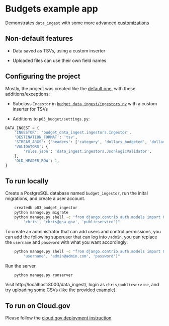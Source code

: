 
# Budgets example app

Demonstrates `data_ingest` with some more advanced [customizations](../../docs/customize.md)

## Non-default features

- Data saved as TSVs, using a custom inserter

- Uploaded files can use their own field names 

## Configuring the project

Mostly, the project was created like the [default one](../defaults/README.md), with these
additions/exceptions:

- Subclass `Ingestor` in [`budget_data_ingest/ingestors.py`](budget_data_ingest/ingestors.py)
  with a custom inserter for TSVs
  
- Additions to `p03_budget/settings.py`:

```python
DATA_INGEST = {
    'INGESTOR': 'budget_data_ingest.ingestors.Ingestor',
    'DESTINATION_FORMAT': 'tsv',
    'STREAM_ARGS': {'headers': ['category', 'dollars_budgeted', 'dollars_spent', ]},
    'VALIDATORS': {
        'rules.json': 'data_ingest.ingestors.JsonlogicValidator',
    },
    'OLD_HEADER_ROW': 1,
}
```

## To run locally

Create a PostgreSQL database named `budget_ingestor`, run the inital migrations, and
create a user account.

```bash
    createdb p03_budget_ingestor
    python manage.py migrate
    python manage.py shell -c "from django.contrib.auth.models import User; User.objects.create_user(
        'chris', 'chris@gsa.gov', 'publicservice')"
```

To create an administrator that can add users and control permissions, you can add the following superuser that can log into `/admin`, you can replace the `username` and `password` with what you want accordingly:
```bash
    python manage.py shell -c "from django.contrib.auth.models import User; User.objects.create_superuser(
        'username', 'admin@admin.com', 'password')"
```

Run the server.

```bash
    python manage.py runserver
```

Visit http://localhost:8000/data_ingest/, login as `chris/publicservice`, and try uploading
some CSVs (like the provided [example](budget.csv)).

## To run on Cloud.gov

Please follow the [cloud.gov deployment instruction](../cloud.gov.md).
